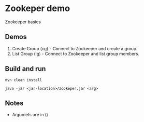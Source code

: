 # Zookeper demo

Zookeeper basics

## Demos

1. Create Group (cg) - Connect to Zookeeper and create a group.
2. List Group (lg) - Connect to Zookeeper and list group members.

## Build and run

```
mvn clean install

java -jar <jar-location>/zookeper.jar <arg>
```

## Notes

-  Argumets are in ()

